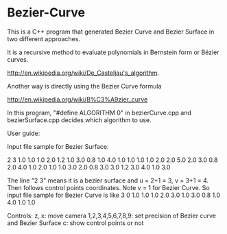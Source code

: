 Bezier-Curve
============

This is a C++ program that generated Bezier Curve and Bezier Surface in two different approaches.


It is a recursive method to evaluate polynomials in Bernstein form or Bézier curves.

http://en.wikipedia.org/wiki/De_Casteljau's_algorithm.

Another way is directly using the Bezier Curve formula

http://en.wikipedia.org/wiki/B%C3%A9zier_curve

In this program, "#define ALGORITHM 0" in bezierCurve.cpp and bezierSurface.cpp decides which
algorithm to use.

User guide:

Input file sample for Bezier Surface:

2 3
1.0 1.0 1.0
2.0 1.2 1.0
3.0 0.8 1.0
4.0 1.0 1.0
1.0 1.0 2.0
2.0 5.0 2.0
3.0 0.8 2.0
4.0 1.0 2.0
1.0 1.0 3.0
2.0 0.8 3.0
3.0 1.2 3.0
4.0 1.0 3.0

The line "2 3" means it is a bezier surface and u = 2+1 = 3, v = 3+1 = 4.
Then follows control points coordinates.
Note v = 1 for Bezier Curve. So input file sample for Bezier Curve is like
3 0
1.0 1.0 1.0
2.0 3.0 1.0
3.0 0.8 1.0
4.0 1.0 1.0

Controls:
z, x: move camera
1,2,3,4,5,6,7,8,9: set precision of Bezier curve and Bezier Surface
c: show control points or not

